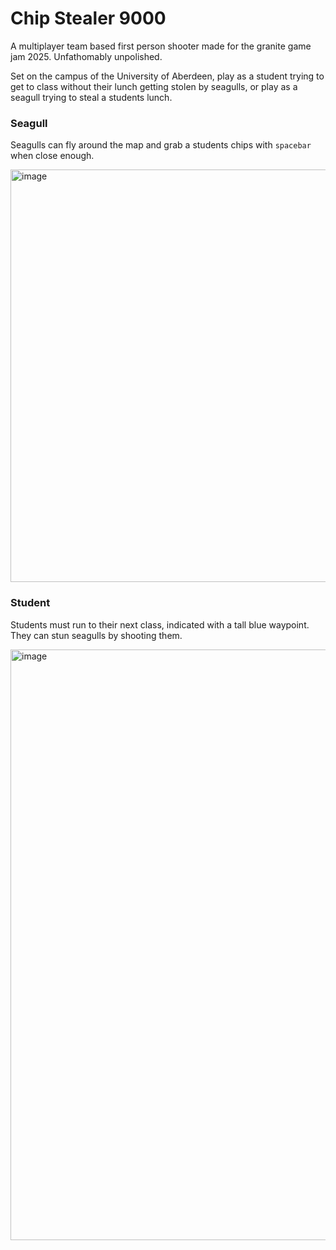 # Chip Stealer 9000
A multiplayer team based first person shooter made for the granite game jam 2025. Unfathomably unpolished.

Set on the campus of the University of Aberdeen, play as a student trying to get to class without their lunch getting stolen by seagulls, or play as a seagull trying to steal a students lunch.

### Seagull
Seagulls can fly around the map and grab a students chips with ```spacebar``` when close enough.

<img width="1350" height="660" alt="image" src="https://github.com/user-attachments/assets/5c1aa96d-2849-4251-9a90-6bf536fbb6aa" />

### Student
Students must run to their next class, indicated with a tall blue waypoint. They can stun seagulls by shooting them.

<img width="1908" height="945" alt="image" src="https://github.com/user-attachments/assets/2e2154a2-2b4b-49ad-915d-bb6e0b2ceeb7" />
